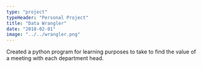 ```yaml
---
type: "project"
typeHeader: "Personal Project"
title: "Data Wrangler"
date: "2018-02-01"
image: "../../wrangler.png"
---
```


Created a python program for learning purposes to take to find the value of a meeting with each department head.
